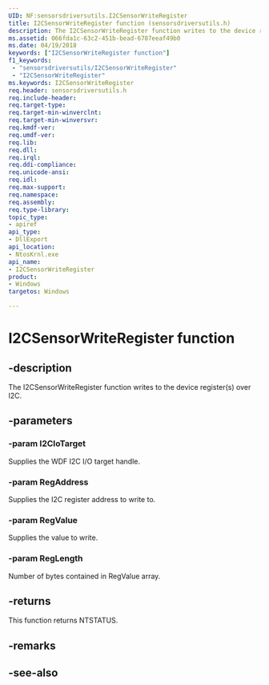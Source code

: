 ```yaml
---
UID: NF:sensorsdriversutils.I2CSensorWriteRegister
title: I2CSensorWriteRegister function (sensorsdriversutils.h)
description: The I2CSensorWriteRegister function writes to the device register(s) over I2C.
ms.assetid: 066fda1c-63c2-451b-bead-6787eeaf49b0
ms.date: 04/19/2018
keywords: ["I2CSensorWriteRegister function"]
f1_keywords:
 - "sensorsdriversutils/I2CSensorWriteRegister"
 - "I2CSensorWriteRegister"
ms.keywords: I2CSensorWriteRegister
req.header: sensorsdriversutils.h
req.include-header:
req.target-type:
req.target-min-winverclnt:
req.target-min-winversvr:
req.kmdf-ver:
req.umdf-ver:
req.lib:
req.dll:
req.irql:
req.ddi-compliance:
req.unicode-ansi:
req.idl:
req.max-support:
req.namespace:
req.assembly:
req.type-library:
topic_type:
- apiref
api_type:
- DllExport
api_location:
- NtosKrnl.exe
api_name:
- I2CSensorWriteRegister
product: 
- Windows
targetos: Windows

---
```


# I2CSensorWriteRegister function


## -description

The I2CSensorWriteRegister function writes to the device register(s) over I2C.

## -parameters

### -param I2CIoTarget

Supplies the WDF I2C I/O target handle.

### -param RegAddress

Supplies the I2C register address to write to.

### -param RegValue

Supplies the value to write.

### -param RegLength

Number of bytes contained in RegValue array.

## -returns

This function returns NTSTATUS.

## -remarks

## -see-also
